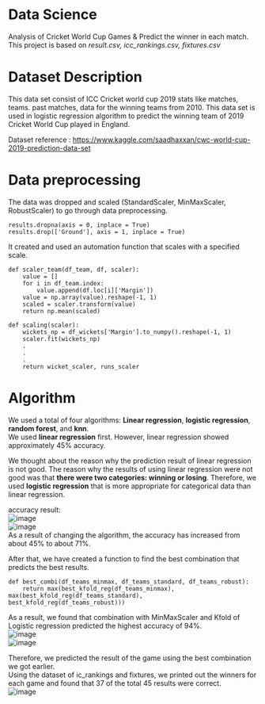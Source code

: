 # Data Science

Analysis of Cricket World Cup Games & Predict the winner in each match.   
This project is based on _result.csv, icc_rankings.csv, fixtures.csv_

# Dataset Description 
This data set consist of ICC Cricket world cup 2019 stats like matches, teams. past matches, data for the winning teams from 2010.    This data set is used in logistic regression algorithm to predict the winning team of 2019 Cricket World Cup played in England.   
   
Dataset reference : https://www.kaggle.com/saadhaxxan/cwc-world-cup-2019-prediction-data-set

# Data preprocessing
The data was dropped and scaled (StandardScaler, MinMaxScaler, RobustScaler) to go through data preprocessing.
~~~
results.dropna(axis = 0, inplace = True)
results.drop(['Ground'], axis = 1, inplace = True)
~~~
It created and used an automation function that scales with a specified scale.
~~~
def scaler_team(df_team, df, scaler):
    value = []
    for i in df_team.index:
        value.append(df.loc[i]['Margin'])
    value = np.array(value).reshape(-1, 1)
    scaled = scaler.transform(value)
    return np.mean(scaled)
~~~
~~~
def scaling(scaler):
    wickets_np = df_wickets['Margin'].to_numpy().reshape(-1, 1)
    scaler.fit(wickets_np)
    .
    .
    .
    return wicket_scaler, runs_scaler    
~~~
# Algorithm
We used a total of four algorithms: __Linear regression__, __logistic regression__, __random forest__, and __knn__.    
We used __linear regression__ first. However, linear regression showed approximately 45% accuracy.
   
We thought about the reason why the prediction result of linear regression is not good. The reason why the results of using linear regression were not good was that __there were two categories: winning or losing__. Therefore, we used __logistic regression__ that is more appropriate for categorical data than linear regression.
   
accuracy result:   
![image](https://user-images.githubusercontent.com/63892688/123589710-924eeb80-d824-11eb-84ac-593a688e4e2f.png)   
![image](https://user-images.githubusercontent.com/63892688/123589772-aabf0600-d824-11eb-8f5d-9af7adc3bb50.png)   
As a result of changing the algorithm, the accuracy has increased from about 45% to about 71%.   
   
After that, we have created a function to find the best combination that predicts the best results.
~~~
def best_combi(df_teams_minmax, df_teams_standard, df_teams_robust):
    return max(best_kfold_reg(df_teams_minmax), max(best_kfold_reg(df_teams_standard), best_kfold_reg(df_teams_robust)))
~~~
As a result, we found that combination with MinMaxScaler and Kfold of Logistic regression predicted the highest accuracy of 94%.   
![image](https://user-images.githubusercontent.com/63892688/123591342-cc20f180-d826-11eb-84e4-aa9cab7c43be.png)   
![image](https://user-images.githubusercontent.com/63892688/123591392-dd69fe00-d826-11eb-936c-89289bffd044.png)   

Therefore, we predicted the result of the game using the best combination we got earlier.    
Using the dataset of ic_rankings and fixtures, we printed out the winners for each game and found that 37 of the total 45 results were correct.   
![image](https://user-images.githubusercontent.com/63892688/123594462-b7465d00-d82a-11eb-9145-86d1ffe99cf3.png)

